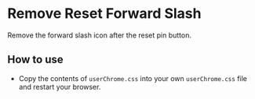 # Remove Reset Forward Slash

Remove the forward slash icon after the reset pin button.

## How to use

- Copy the contents of `userChrome.css` into your own `userChrome.css` file and restart your browser.
